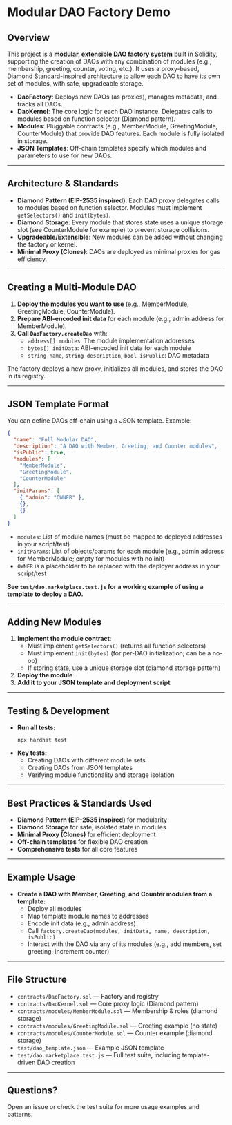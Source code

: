 # Modular DAO Factory Demo

## Overview

This project is a **modular, extensible DAO factory system** built in Solidity, supporting the creation of DAOs with any combination of modules (e.g., membership, greeting, counter, voting, etc.). It uses a proxy-based, Diamond Standard-inspired architecture to allow each DAO to have its own set of modules, with safe, upgradeable storage.

- **DaoFactory**: Deploys new DAOs (as proxies), manages metadata, and tracks all DAOs.
- **DaoKernel**: The core logic for each DAO instance. Delegates calls to modules based on function selector (Diamond pattern).
- **Modules**: Pluggable contracts (e.g., MemberModule, GreetingModule, CounterModule) that provide DAO features. Each module is fully isolated in storage.
- **JSON Templates**: Off-chain templates specify which modules and parameters to use for new DAOs.

---

## Architecture & Standards

- **Diamond Pattern (EIP-2535 inspired)**: Each DAO proxy delegates calls to modules based on function selector. Modules must implement `getSelectors()` and `init(bytes)`.
- **Diamond Storage**: Every module that stores state uses a unique storage slot (see CounterModule for example) to prevent storage collisions.
- **Upgradeable/Extensible**: New modules can be added without changing the factory or kernel.
- **Minimal Proxy (Clones)**: DAOs are deployed as minimal proxies for gas efficiency.

---

## Creating a Multi-Module DAO

1. **Deploy the modules you want to use** (e.g., MemberModule, GreetingModule, CounterModule).
2. **Prepare ABI-encoded init data** for each module (e.g., admin address for MemberModule).
3. **Call `DaoFactory.createDao`** with:
   - `address[] modules`: The module implementation addresses
   - `bytes[] initData`: ABI-encoded init data for each module
   - `string name`, `string description`, `bool isPublic`: DAO metadata

The factory deploys a new proxy, initializes all modules, and stores the DAO in its registry.

---

## JSON Template Format

You can define DAOs off-chain using a JSON template. Example:

```json
{
  "name": "Full Modular DAO",
  "description": "A DAO with Member, Greeting, and Counter modules",
  "isPublic": true,
  "modules": [
    "MemberModule",
    "GreetingModule",
    "CounterModule"
  ],
  "initParams": [
    { "admin": "OWNER" },
    {},
    {}
  ]
}
```
- `modules`: List of module names (must be mapped to deployed addresses in your script/test)
- `initParams`: List of objects/params for each module (e.g., admin address for MemberModule; empty for modules with no init)
- `OWNER` is a placeholder to be replaced with the deployer address in your script/test

**See `test/dao.marketplace.test.js` for a working example of using a template to deploy a DAO.**

---

## Adding New Modules

1. **Implement the module contract**:
   - Must implement `getSelectors()` (returns all function selectors)
   - Must implement `init(bytes)` (for per-DAO initialization; can be a no-op)
   - If storing state, use a unique storage slot (diamond storage pattern)
2. **Deploy the module**
3. **Add it to your JSON template and deployment script**

---

## Testing & Development

- **Run all tests:**
  ```
  npx hardhat test
  ```
- **Key tests:**
  - Creating DAOs with different module sets
  - Creating DAOs from JSON templates
  - Verifying module functionality and storage isolation

---

## Best Practices & Standards Used

- **Diamond Pattern (EIP-2535 inspired)** for modularity
- **Diamond Storage** for safe, isolated state in modules
- **Minimal Proxy (Clones)** for efficient deployment
- **Off-chain templates** for flexible DAO creation
- **Comprehensive tests** for all core features

---

## Example Usage

- **Create a DAO with Member, Greeting, and Counter modules from a template:**
  - Deploy all modules
  - Map template module names to addresses
  - Encode init data (e.g., admin address)
  - Call `factory.createDao(modules, initData, name, description, isPublic)`
  - Interact with the DAO via any of its modules (e.g., add members, set greeting, increment counter)

---

## File Structure

- `contracts/DaoFactory.sol` — Factory and registry
- `contracts/DaoKernel.sol` — Core proxy logic (Diamond pattern)
- `contracts/modules/MemberModule.sol` — Membership & roles (diamond storage)
- `contracts/modules/GreetingModule.sol` — Greeting example (no state)
- `contracts/modules/CounterModule.sol` — Counter example (diamond storage)
- `test/dao_template.json` — Example JSON template
- `test/dao.marketplace.test.js` — Full test suite, including template-driven DAO creation

---

## Questions?
Open an issue or check the test suite for more usage examples and patterns. 